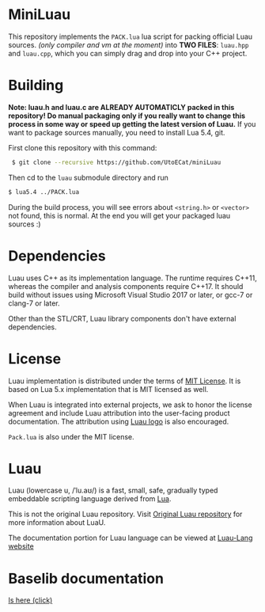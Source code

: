 MiniLuau
====

This repository implements the `PACK.lua` lua script for packing official Luau sources.
*(only compiler and vm at the moment)* into **TWO FILES**: `luau.hpp` and `luau.cpp`, which you can simply drag and drop into your C++ project.

# Building
**Note: luau.h and luau.c are ALREADY AUTOMATICLY packed in this repository! Do manual packaging only if you really want to change this process in some way or speed up getting the latest version of Luau.**
 If you want to package sources manually, you need to install Lua 5.4, git.

First clone this repository with this command:
```sh
 $ git clone --recursive https://github.com/UtoECat/miniLuau
```
Then cd to the `luau` submodule directory and run
```sh
$ lua5.4 ../PACK.lua
```
During the build process, you will see errors about `<string.h>` or `<vector>` not found, this is normal.
At the end you will get your packaged luau sources :)

# Dependencies

Luau uses C++ as its implementation language. The runtime requires C++11, whereas the compiler and analysis components require C++17. It should build without issues using Microsoft Visual Studio 2017 or later, or gcc-7 or clang-7 or later.

Other than the STL/CRT, Luau library components don't have external dependencies. 

# License

Luau implementation is distributed under the terms of [MIT License](https://github.com/Roblox/luau/blob/master/LICENSE.txt). It is based on Lua 5.x implementation that is MIT licensed as well.

When Luau is integrated into external projects, we ask to honor the license agreement and include Luau attribution into the user-facing product documentation. The attribution using [Luau logo](https://github.com/Roblox/luau/blob/master/docs/logo.svg) is also encouraged.

`Pack.lua` is also under the MIT license.

Luau 
====

Luau (lowercase u, /ˈlu.aʊ/) is a fast, small, safe, gradually typed embeddable scripting language derived from [Lua](https://lua.org).

This is not the original Luau repository.
Visit [Original Luau repository](https://github.com/Roblox/luau) for more information about LuaU.

The documentation portion for Luau language can be viewed at [Luau-Lang website](https://luau-lang.org/)

# Baselib documentation
[Is here (click)](https://luau-lang.org/library)


